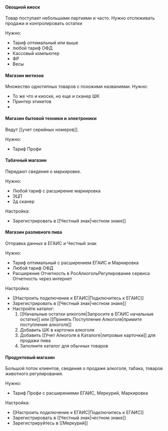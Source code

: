 #### Овощной киоск
Товар поступает небольшими партиями и часто. 
Нужно отслеживать продажи и контролировать остатки

Нужно:
- Тариф оптимальный или выше
- любой тариф ОФД
- Кассовый компьютер
- ФР
- Весы

#### Магазин метизов
Множество однотипных товаров с похожими названиями.
Нужно:
- То же что и киоске, но еще и сканер ШК
- Принтер этикетов
- 

#### Магазин бытовой техники и электроники
Ведут [[учет серийных номеров]].

Нужно:
- Тариф Профи

#### Табачный магазин
Передают сведения о маркировке. 

Нужно:
- Любой тариф с расширение маркировка
- ЭЦП
- 2д сканер

Настройка:
- Зарегистрировать в [[Честный знак|честном знаке]]

#### Магазин разливного пива
Отправка данных в ЕГАИС и Честный знак

Нужно:
- Тариф оптимальный с расширением ЕГАИС и Маркировка
- Любой тариф ОФД
- Расширение Отчетность в РосАлкогольРегулирование сервиса Отчетность через интернет

Настройка:
-  [[Настроить подключение к ЕГАИС|Подключитесь к ЕГАИС]]
- Зарегистрировать в [[Честный знак|честном знаке]]
- Настройте каталог:
	1.  [[Начальные остатки алкоголя|Запросите в ЕГАИС начальные остатки]] или [[Принять Поступление Алкоголя|примите поступление алкоголя]]
	2. Добавить ШК в карточки алкоголя
	3. Добавить [[Учет Алкоголя в Каталоге|литровые карточки]] для продажи пива
	4. Заполните каталог для обычных товаров

#### Продуктовый магазин
Большой поток клиентов, сведения о продаже алкоголя, табака, товаров животного регулирования. 

Нужно:
- Тариф Профи с расширениями ЕГАИС, Меркурий, Маркировка

Настройка:
- [[Настроить подключение к ЕГАИС|Подключитесь к ЕГАИС]]
- Зарегистрировать в [[Честный знак|честном знаке]]
- Зарегистрируйтесь в [[Меркурий]] 
